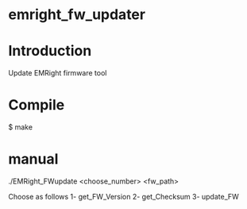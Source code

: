 # emright_fw_updater

# Introduction
Update EMRight firmware tool

# Compile
$ make

# manual
 ./EMRight_FWupdate <choose_number> <fw_path>
  
  Choose as follows
1-	get_FW_Version
2-	get_Checksum
3-	update_FW
